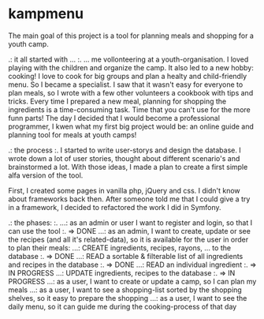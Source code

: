 # kampmenu
The main goal of this project is a tool for planning meals and shopping for a youth camp.

.: it all started with ... :.
  ... me vollonteering at a youth-organisation. I loved playing with the children and organize the camp.
  It also led to a new hobby: cooking! I love to cook for big groups and plan a healty and child-friendly menu.
  So I became a specialist. I saw that it wasn't easy for everyone to plan meals, so I wrote with a few other volunteers a cookbook with tips and tricks.
  Every time I prepared a new meal, planning for shopping the ingredients is a time-consuming task. Time that you can't use for the more funn parts!
  The day I decided that I would become a professional programmer, I kwen what my first big project would be: an online guide and planning tool for meals at youth camps!

.: the process :. 
  I started to write user-storys and design the database.
  I wrote down a lot of user stories, thought about different scenario's and brainstormed a lot.
  With those ideas, I made a plan to create a first simple alfa version of the tool.
  
  First, I created some pages in vanilla php, jQuery and css. I didn't know about frameworks back then.
  After someone told me that I could give a try in a framework, I decided to refactored the work I did in Symfony.
  
.: the phases: :.
  ...: as an admin or user I want to register and login, so that I can use the tool :. =>  DONE
  ...: as an admin, I want to create, update or see the recipes (and all it's related-data), so it is available for the user in order to plan their meals:
    ...: CREATE ingredients, recipes, rayons, ... to the database :. => DONE
    ...: READ a sortable & filterable list of all ingredients and recipes in the database :. => DONE
    ...: READ an individual ingredient :. => IN PROGRESS
    ...: UPDATE ingredients, recipes to the database :. => IN PROGRESS
  ...: as a user, I want to create or update a camp, so I can plan my meals
  ...: as a user, I want to see a shopping-list sorted by the shopping shelves, so it easy to prepare the shopping
  ...: as a user, I want to see the daily menu, so it can guide me during the cooking-process of that day

